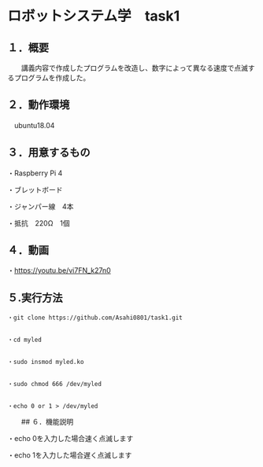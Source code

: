 # ロボットシステム学　task1
  
  ## １．概要
  
  　　講義内容で作成したプログラムを改造し、数字によって異なる速度で点滅するプログラムを作成した。
    
    
  ## ２．動作環境
   　ubuntu18.04

  
  ## ３．用意するもの

   ・Raspberry Pi 4
 
   ・ブレットボード
  
   ・ジャンパー線　4本
  
   ・抵抗　220Ω　1個
   
     
   ## ４．動画

   ・https://youtu.be/vi7FN_k27n0

  
   ## ５.実行方法
  

    ・git clone https://github.com/Asahi0801/task1.git
 
 
    ・cd myled
  
  
    ・sudo insmod myled.ko
  
  
    ・sudo chmod 666 /dev/myled
  
  
    ・echo 0 or 1 > /dev/myled
    
  
  

　　## ６．機能説明


   ・echo 0を入力した場合速く点滅します
  
   ・echo 1を入力した場合遅く点滅します
    
    

